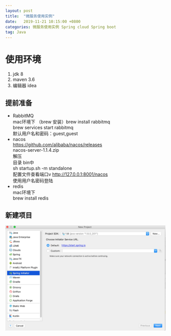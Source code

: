 ```yaml
---
layout: post
title:  "微服务使用实例"
date:   2019-11-21 10:15:00 +0800
categories: 微服务使用实例 Spring cloud Spring boot
tag: Java
---
```


# 使用环境
1. jdk 8
2. maven 3.6
3. 编辑器 idea

## 提前准备

* RabbitMQ <br>
    mac环境下 （brew 安装）brew install rabbitmq <br/>
    brew services start rabbitmq <br/>
    默认用户名和密码：guest,guest
* nacos <br/>
    https://github.com/alibaba/nacos/releases<br/>
    nacos-server-1.1.4.zip<br/>
    解压<br/>
    目录 bin中<br/>
    sh startup.sh -m standalone<br/>
    配置文件查看端口v
    http://127.0.0.1:8001/nacos<br/>
    使用用户名密码登陆
* redis<br/>
    mac环境下<br/>
        brew install redis

## 新建项目
![新建项目1](/images/posts/20191121/create1.jpg) <br/>
